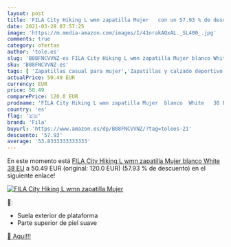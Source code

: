 ```yaml
---
layout: post
title: 'FILA City Hiking L wmn zapatilla Mujer   con un 57.93 % de descuento'
date: 2021-03-28 07:57:25
image: 'https://m.media-amazon.com/images/I/41nrakAQxAL._SL400_.jpg'
comments: true
category: ofertas
author: 'tole.es'
slug: 'B08FNCVVNZ-es FILA City Hiking L wmn zapatilla Mujer blanco White 38 EU'
sku: 'B08FNCVVNZ-es'
tags: [ 'Zapatillas casual para mujer','Zapatillas y calzado deportivo para mujer','Zapatos','Zapatos para mujer','Zapatos y complementos','fila','zapatilla', ]
actualPrice: 50.49 EUR
currency: EUR
price: 50.49
comparePrice: 120.0 EUR
prodname: 'FILA City Hiking L wmn zapatilla Mujer  blanco  White   38 EU'
country: 'es'
flag: '🇪🇸'
brand: 'Fila'
buyurl: 'https://www.amazon.es/dp/B08FNCVVNZ/?tag=tolees-21'
descuento: '57.93'
average: '53.8333333333333'
---
```


En este momento está [FILA City Hiking L wmn zapatilla Mujer  blanco  White   38 EU](https://www.amazon.es/dp/B08FNCVVNZ/?tag=tolees-21) a 50.49 EUR (original: 120.0 EUR) (57.93 %  de descuento) en el siguiente enlace!

[![FILA City Hiking L wmn zapatilla Mujer  ](https://m.media-amazon.com/images/I/41nrakAQxAL._SL400_.jpg)](https://www.amazon.es/dp/B08FNCVVNZ/?tag=tolees-21)

🔎:

- Suela exterior de plataforma
- Parte superior de piel suave

[🛒 Aquí!!!](https://www.amazon.es/dp/B08FNCVVNZ/?tag=tolees-21)
